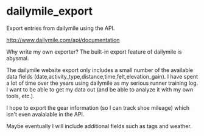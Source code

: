 dailymile_export
================

Export entries from dailymile using the API.

http://www.dailymile.com/api/documentation


Why write my own exporter?  The built-in export feature of dailymile is abysmal.

The dailymile website export only includes a small number of the available data fields 
(date,activity_type,distance,time,felt,elevation_gain). I have spent a lot of time over
the years using dailymile as my serious runner training log. I want to be able to get
my data out (and be able to analyze it with my own tools, etc.).


I hope to export the gear information (so I can track shoe mileage) which isn't even avaialable in the API.

Maybe eventually I will include additional fields such as tags and weather.

